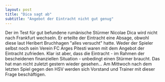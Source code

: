 ```yaml
---
layout: post
title: "Dica sagt ab"
subtitle: "Angebot der Eintracht nicht gut genug"
---
```


Der im Test für gut befundene rumänische Stürmer Nicolae Dica wird nicht nach Frankfurt wechseln. Er erteilte der Eintracht eine Absage, obwohl diese laut Heribert Bruchhagen "alles versucht" hatte. Weder der Spieler selbst noch sein Verein FC Arges Pitesti waren mit dem Angebot der Eintracht zufrieden. Klar ist aber, dass die Eintracht - im Rahmen der bescheidenen finanziellen Situation - unbedingt einen Stürmer braucht. Das hat man nicht zuletzt gestern wieder gesehen... Am Mittwoch nach dem letzten Spiel gegen den HSV werden sich Vorstand und Trainer mit dieser Frage beschäftigen.


